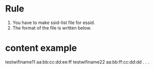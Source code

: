 # Rule
1. You have to make ssid-list file for essid.
2. The format of the file is written below.

# content example
testwifiname11 aa:bb:cc:dd:ee:ff
testwifiname22 aa:bb:ff:cc:dd:dd
.
.
.
